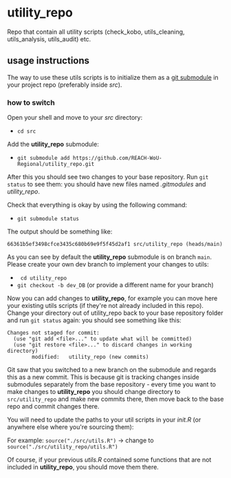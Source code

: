 # utility_repo
Repo that contain all utility scripts (check_kobo, utils_cleaning, utils_analysis, utils_audit) etc.

## usage instructions

The way to use these utils scripts is to initialize them as a [git submodule](https://git-scm.com/book/en/v2/Git-Tools-Submodules) in your project repo (preferably inside _src_).

### how to switch

Open your shell and move to your _src_ directory:

- ```cd src```

Add the __utility_repo__ submodule:

- ```git submodule add https://github.com/REACH-WoU-Regional/utility_repo.git```

After this you should see two changes to your base repository. Run `git status` to see them: you should have new files named _.gitmodules_ and _utility_repo_. 

Check that everything is okay by using the following command:

- ```git submodule status```

The output should be something like:

``` 
66361b5ef3498cfce3435c680b69e9f5f45d2af1 src/utility_repo (heads/main) 
```

As you can see by default the __utility_repo__ submodule is on branch `main`. Please create your own dev branch to implement your changes to utils:

- ``` cd utility_repo```
- ```git checkout -b dev_DB``` (or provide a different name for your branch)

Now you can add changes to __utility_repo__, for example you can move here your existing utils scripts (if they're not already included in this repo). Change your directory out of utility_repo back to your base repository folder and run `git status` again: you should see something like this:

```
Changes not staged for commit:
  (use "git add <file>..." to update what will be committed)
  (use "git restore <file>..." to discard changes in working directory)
        modified:   utility_repo (new commits)
```

Git saw that you switched to a new branch on the submodule and regards this as a new commit. This is because git is tracking changes inside submodules separately from the base repository - every time you want to make changes to __utility_repo__ you should change directory to `src/utility_repo` and make new commits there, then move back to the base repo and commit changes there.

You will need to update the paths to your util scripts in your _init.R_ (or anywhere else where you're sourcing them):

For example: ```source("./src/utils.R")``` -> change to ```source("./src/utility_repo/utils.R")```

Of course, if your previous _utils.R_ contained some functions that are not included in __utility_repo__, you should move them there.
